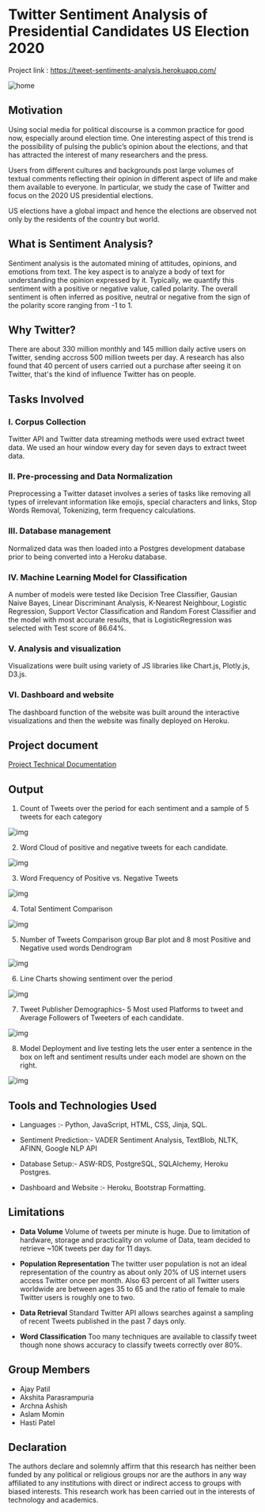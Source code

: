 # Twitter Sentiment Analysis of Presidential Candidates US Election 2020
Project link : https://tweet-sentiments-analysis.herokuapp.com/

![home](static/Images/home.png)

## Motivation
Using social media for political discourse is a common practice for good now, especially around election time. One interesting aspect of this trend is the possibility of pulsing the public’s opinion about the elections, and that has attracted the interest of many researchers and the press. 

Users from different cultures and backgrounds post large volumes of textual comments reflecting their opinion in different aspect of life and make them available to everyone. In particular, we study the case of Twitter and focus on the 2020 US presidential elections.

US elections have a global impact and hence the elections are observed not only by the residents of the country but world.

## What is Sentiment Analysis?
Sentiment analysis is the automated mining of attitudes, opinions, and emotions from text.
The key aspect is to analyze a body of text for understanding the opinion expressed by it. Typically, we quantify this sentiment with a positive or negative value, called polarity.
The overall sentiment is often inferred as positive, neutral or negative from the sign of the polarity score ranging from -1 to 1.

## Why Twitter?
There are about 330 million monthly and 145 million daily active users on Twitter, sending accross 500 million tweets per day. A research has also found that 40 percent of users carried out a purchase after seeing it on Twitter, that's the kind of influence Twitter has on people.

## Tasks Involved
### I. Corpus Collection
Twitter API and Twitter data streaming methods were used extract tweet data. We used an hour window every day for seven days to extract tweet data.

### II. Pre-processing and Data Normalization
Preprocessing a Twitter dataset involves a series of tasks like removing all types of irrelevant information like emojis, special characters and links, Stop Words Removal, Tokenizing, term frequency calculations.

### III. Database management
Normalized data was then loaded into a Postgres development database prior to being converted into a Heroku database.

### IV. Machine Learning Model for Classification
A number of models were tested like Decision Tree Classifier, Gausian Naive Bayes, Linear Discriminant Analysis, K-Nearest Neighbour, Logistic Regression, Support Vector Classification and Random Forest Classifier and the model with most accurate results, that is LogisticRegression was selected with Test score of 86.64%. 

### V. Analysis and visualization
Visualizations were built using variety of JS libraries like Chart.js, Plotly.js, D3.js.

### VI. Dashboard and website
The dashboard function of the website was built around the interactive visualizations and then the website was finally deployed on Heroku.

## Project document 
[Project Technical Documentation](TwitterSentimentPredictionModel.pdf)

## Output

1. Count of Tweets over the period for each sentiment and a sample of 5 tweets for each category

![img](static/Images/2.png)

2. Word Cloud of positive and negative tweets for each candidate.

![img](static/Images/3.png)

3. Word Frequency of Positive vs. Negative Tweets

 ![img](static/Images/4.png)

4. Total Sentiment Comparison

![img](static/Images/5.png)
 
5. Number of Tweets Comparison group Bar plot and 8 most Positive and Negative used words Dendrogram 

![img](static/Images/6.png)

6. Line Charts showing sentiment over the period

![img](static/Images/7.png)

7. Tweet Publisher Demographics- 5 Most used Platforms to tweet and Average Followers of Tweeters of each candidate.

![img](static/Images/8.png)

8. Model Deployment and live testing lets the user enter a sentence in the box on left and sentiment results under each model are shown on the right.

![img](static/Images/9.png)


## Tools and Technologies Used
* Languages :- Python, JavaScript, HTML, CSS, Jinja, SQL.

* Sentiment Prediction:- VADER Sentiment Analysis, TextBlob, NLTK, AFINN, Google NLP API

* Database Setup:- ASW-RDS, PostgreSQL, SQLAlchemy, Heroku Postgres.

* Dashboard and Website :- Heroku, Bootstrap Formatting.

## Limitations
* **Data Volume**
Volume of tweets per minute is huge. Due to limitation of hardware, storage and practicality on volume of Data, team decided to retrieve ~10K tweets per day for 11 days.

* **Population Representation** The twitter user population is not an ideal representation of the country as about only 20% of US internet users access Twitter once per month. Also 63 percent of all Twitter users worldwide are between ages 35 to 65 and the ratio of female to male Twitter users is roughly one to two.

* **Data Retrieval** Standard Twitter API allows searches against a sampling of recent Tweets published in the past 7 days only.

* **Word Classification**
Too many techniques are available to classify tweet though none shows accuracy to classify tweets correctly over 80%.

## Group Members
* Ajay Patil
* Akshita Parasrampuria
* Archna Ashish
* Aslam Momin
* Hasti Patel

## Declaration
The authors declare and solemnly affirm that this research has neither been funded by any political or religious groups nor are the authors in any way affiliated to any institutions with direct or indirect access to groups with biased interests. This research work has been carried out in the interests of technology and academics.

